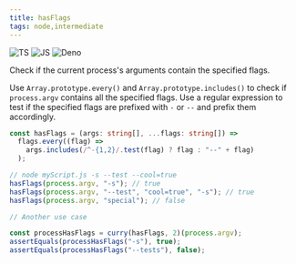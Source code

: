```yaml
---
title: hasFlags
tags: node,intermediate
---
```


![TS](https://img.shields.io/badge/supports-typescript-blue.svg?style=flat-square)
![JS](https://img.shields.io/badge/supports-javascript-yellow.svg?style=flat-square)
![Deno](https://img.shields.io/badge/supports-deno-green.svg?style=flat-square)

Check if the current process's arguments contain the specified flags.

Use `Array.prototype.every()` and `Array.prototype.includes()` to check if `process.argv` contains all the specified flags.
Use a regular expression to test if the specified flags are prefixed with `-` or `--` and prefix them accordingly.

```ts title="typescript"
const hasFlags = (args: string[], ...flags: string[]) =>
  flags.every((flag) =>
    args.includes(/^-{1,2}/.test(flag) ? flag : "--" + flag)
  );
```

```ts title="typescript"
// node myScript.js -s --test --cool=true
hasFlags(process.argv, "-s"); // true
hasFlags(process.argv, "--test", "cool=true", "-s"); // true
hasFlags(process.argv, "special"); // false

// Another use case

const processHasFlags = curry(hasFlags, 2)(process.argv);
assertEquals(processHasFlags("-s"), true);
assertEquals(processHasFlags("--tests"), false);
```
